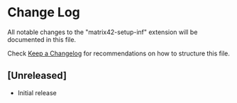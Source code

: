 # Change Log

All notable changes to the "matrix42-setup-inf" extension will be documented in this file.

Check [Keep a Changelog](http://keepachangelog.com/) for recommendations on how to structure this file.

## [Unreleased]

- Initial release